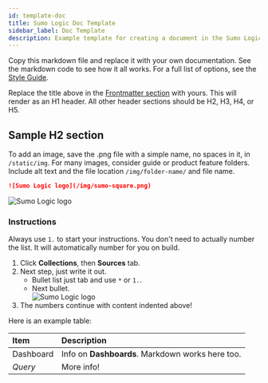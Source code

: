 ```yaml
---
id: template-doc
title: Sumo Logic Doc Template
sidebar_label: Doc Template
description: Example template for creating a document in the Sumo Logic guides.
---
```


Copy this markdown file and replace it with your own documentation. See the markdown code to see how it all works. For a full list of options, see the [Style Guide](/docs/contributing/style-guide).

Replace the title above in the [Frontmatter section](/docs/contributing/style-guide#frontmatter) with yours. This will render as an H1 header. All other header sections should be H2, H3, H4, or H5.

## Sample H2 section

To add an image, save the .png file with a simple name, no spaces in it, in `/static/img`. For many images, consider guide or product feature folders. Include alt text and the file location `/img/folder-name/` and file name.

```md title="Example format for image code"
![Sumo Logic logo](/img/sumo-square.png)
```

![Sumo Logic logo](/img/sumo-square.png)

### Instructions

Always use `1.` to start your instructions. You don't need to actually number the list. It will automatically number for you on build.

1. Click **Collections**, then **Sources** tab.
1. Next step, just write it out.
    * Bullet list just tab and use `*` or `1.`.
    * Next bullet.<br/> ![Sumo Logic logo](/img/sumo-square.png)
1. The numbers continue with content indented above!

Here is an example table:

| Item | Description |
| :-- | :-- |
| Dashboard | Info on **Dashboards**. Markdown works here too. |
| *Query* | More info! |
